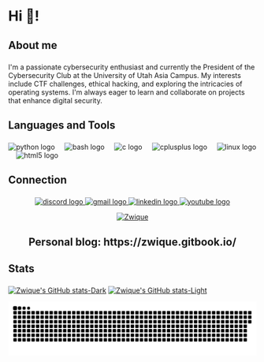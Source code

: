 <h1 align="left">Hi 👋!</h1>

###

<h2 align="left">About me</h2>

###

<p align="left">I'm a passionate cybersecurity enthusiast and currently the President of the Cybersecurity Club at the University of Utah Asia Campus. My interests include CTF challenges, ethical hacking, and exploring the intricacies of operating systems. I'm always eager to learn and collaborate on projects that enhance digital security.</p>

###

<h2 align="left">Languages and Tools</h2>

###

<div align="left">
  <img src="https://cdn.jsdelivr.net/gh/devicons/devicon/icons/python/python-original.svg" height="40" alt="python logo"  />
  <img width="12" />
  <img src="https://cdn.jsdelivr.net/gh/devicons/devicon/icons/bash/bash-original.svg" height="40" alt="bash logo"  />
  <img width="12" />
  <img src="https://cdn.jsdelivr.net/gh/devicons/devicon/icons/c/c-original.svg" height="40" alt="c logo"  />
  <img width="12" />
  <img src="https://cdn.jsdelivr.net/gh/devicons/devicon/icons/cplusplus/cplusplus-original.svg" height="40" alt="cplusplus logo"  />
  <img width="12" />
  <img src="https://cdn.jsdelivr.net/gh/devicons/devicon/icons/linux/linux-original.svg" height="40" alt="linux logo"  />
  <img width="12" />
  <img src="https://cdn.jsdelivr.net/gh/devicons/devicon/icons/html5/html5-original.svg" height="40" alt="html5 logo"  />
</div>

###

<h2 align="left">Connection</h2>

###

<div align="center">
  <a href="https://discord.com/users/947505557844135977" target="_blank">
    <img src="https://img.shields.io/static/v1?message=Discord&logo=discord&label=&color=7289DA&logoColor=white&labelColor=&style=for-the-badge" height="35" alt="discord logo" target="_blank" />
  </a>
  <a href="mailto:zwique.gn@gmail.com" target="_blank">
    <img src="https://img.shields.io/static/v1?message=Gmail&logo=gmail&label=&color=D14836&logoColor=white&labelColor=&style=for-the-badge" height="35" alt="gmail logo" target="_blank" />
  </a>
  <a href="https://www.linkedin.com/in/erdembileg-ariunbold-294439286/" target="_blank">
    <img src="https://img.shields.io/static/v1?message=LinkedIn&logo=linkedin&label=&color=0077B5&logoColor=white&labelColor=&style=for-the-badge" height="35" alt="linkedin logo" target="_blank" />
  </a>
  <a href="https://www.youtube.com/@Zwique" target="_blank">
    <img src="https://img.shields.io/static/v1?message=Youtube&logo=youtube&label=&color=FF0000&logoColor=white&labelColor=&style=for-the-badge" height="35" alt="youtube logo" target="_blank" />
  </a>
  
  [ ![Zwique](https://www.hackthebox.eu/badge/image/915327)](https://app.hackthebox.com/users/915327)
</div>

###

<div align="center">
  <h2> Personal blog: https://zwique.gitbook.io/ </h2>
</div>

###

<h2 align="left">Stats</h2>

###

[![Zwique's GitHub stats-Dark](https://github-readme-stats.vercel.app/api?username=Zwique&show_icons=true&theme=dark#gh-dark-mode-only)](https://github.com/anuraghazra/github-readme-stats#gh-dark-mode-only)
[![Zwique's GitHub stats-Light](https://github-readme-stats.vercel.app/api?username=Zwique&show_icons=true&theme=default#gh-light-mode-only)](https://github.com/anuraghazra/github-readme-stats#gh-light-mode-only)

<picture>
  <source media="(prefers-color-scheme: dark)" srcset="github-snake.svg" />
  <img alt="github-snake" src="github-snake.svg" />
</picture>
